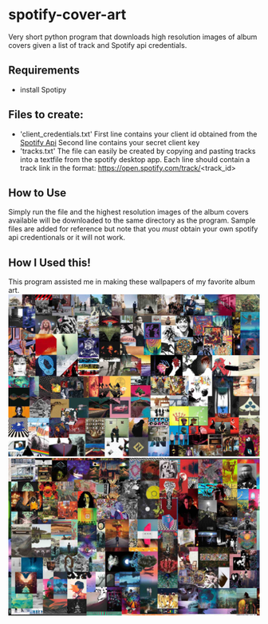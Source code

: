 # spotify-cover-art
Very short python program that downloads high resolution images of album covers given a list of track and Spotify api credentials.

## Requirements
- install Spotipy

## Files to create:
- 'client_credentials.txt'
 First line contains your client id obtained from the [Spotify Api](https://developer.spotify.com/documentation/web-api/)
 Second line contains your secret client key
- 'tracks.txt'
 The file can easily be created by copying and pasting tracks into a textfile from the spotify desktop app.
 Each line should contain a track link in the format:
 https://open.spotify.com/track/<track_id>

## How to Use
Simply run the file and the highest resolution images of the album covers available will be downloaded to the same directory as the program. Sample files are added for reference but note that you *must* obtain your own spotify api credentionals or it will not work.

## How I Used this!
This program assisted me in making these wallpapers of my favorite album art.
![Project 1](Cover_Project_1.jpg)
![Project 2](Cover_Project_2.jpg)
